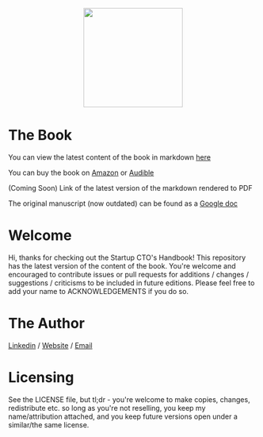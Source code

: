 <p align="center">
  <img width="200" src="published_files/cover.png">
</p>

# The Book
You can view the latest content of the book in markdown [here](StartupCTOHandbook.md)

You can buy the book on [Amazon](https://www.amazon.com/dp/1955811563) or [Audible](https://www.audible.com/pd/B0CXB5YZL2)

(Coming Soon) Link of the latest version of the markdown rendered to PDF

The original manuscript (now outdated) can be found as a [Google doc](https://docs.google.com/document/d/147KVarJdNQ2ZdmDHOSsd7W39anejRu2NfxEWCzwl0IU/edit)

# Welcome
Hi, thanks for checking out the Startup CTO's Handbook!  This repository has the latest version of the content of the book. You're welcome and encouraged to contribute issues or pull requests for additions / changes / suggestions / criticisms to be included in future editions. Please feel free to add your name to ACKNOWLEDGEMENTS if you do so.

# The Author
[Linkedin](https://www.linkedin.com/in/zachgoldberg/) / [Website](https://zachgoldberg.com) / [Email](mailto:zach@zachgoldberg.com)

# Licensing
See the LICENSE file, but tl;dr - you're welcome to make copies, changes, redistribute etc. so long as you're not reselling, you keep my name/attribution attached, and you keep future versions open under a similar/the same license.

